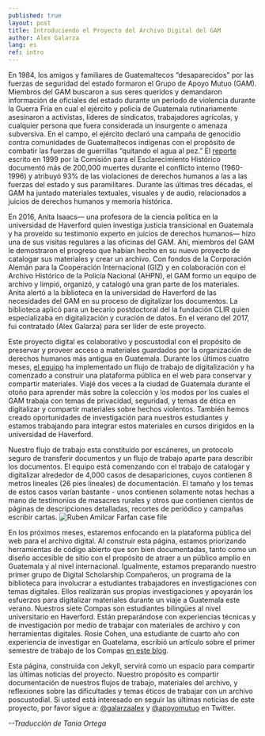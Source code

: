 ```yaml
---
published: true
layout: post
title: Introduciendo el Proyecto del Archivo Digital del GAM
author: Alex Galarza
lang: es
ref: intro
---
```

En 1984, los amigos y familiares de Guatemaltecos “desaparecidos” por las fuerzas de seguridad del estado formaron el Grupo de Apoyo Mutuo (GAM). Miembros del GAM buscaron a sus seres queridos y demandaron información de oficiales del estado durante un periodo de violencia durante la Guerra Fría en cual el ejército y policía de Guatemala rutinariamente asesinaron a activistas, líderes de sindicatos, trabajadores agrícolas, y cualquier persona que fuera considerada un insurgente o amenaza subversiva. En el campo, el ejército declaró una campaña de genocidio contra comunidades de Guatemaltecos indígenas con el propósito de combatir las fuerzas de guerrillas “quitando el agua al pez.” El [reporte](https://www.usip.org/publications/1997/02/truth-commission-guatemala) escrito en 1999 por la Comisión para el Esclarecimiento Histórico documentó más de 200,000 muertes durante el conflicto interno (1960-1996) y atribuyó 93% de las violaciones de derechos humanos a las a las fuerzas del estado y sus paramilitares. Durante las últimas tres décadas, el GAM ha juntado materiales textuales, visuales y de audio, relacionados a juicios de derechos humanos y memoria histórica. 

En 2016, Anita Isaacs— una profesora de la ciencia política en la universidad de Haverford quien investiga justicia transicional en Guatemala y ha proveído su testimonio experto en juicios de derechos humanos— hizo una de sus visitas regulares a las oficinas del GAM. Ahí, miembros del GAM le demostraron el progreso que habían hecho en su nuevo proyecto de catalogar sus materiales y crear un archivo. Con fondos de la Corporación Alemán para la Cooperación Internacional (GIZ) y en colaboración con el Archivo Histórico de la Policía Nacional (AHPN), el GAM formo un equipo de archivo y limpió, organizó, y catalogó una gran parte de los materiales. Anita alertó a la biblioteca en la universidad de Haverford de las necesidades del GAM en su proceso de digitalizar los documentos. La biblioteca aplicó para un becario postdoctoral del la fundación CLIR quien especializaba en digitalización y curación de datos. En el verano del 2017, fui contratado (Alex Galarza) para ser líder de este proyecto.

Este proyecto digital es colaborativo y poscustodial con el propósito de preservar y proveer acceso a materiales guardados por la organización de derechos humanos más antigua en Guatemala. Durante los últimos cuatro meses, [el equipo](http://ds.haverford.edu/gam-archive/equipo/) ha implementado un flujo de trabajo de digitalización y ha comenzado a construir una plataforma pública en el web para conservar y compartir materiales. Viajé dos veces a la ciudad de Guatemala durante el otoño para aprender más sobre la colección y los modos por los cuales el GAM trabaja con temas de privacidad, seguridad, y temas de ética en digitalizar y compartir materiales sobre hechos violentos. También hemos creado oportunidades de investigación para nuestros estudiantes y estamos trabajando para integrar estos materiales en cursos dirigidos en la universidad de Haverford.

Nuestro flujo de trabajo esta constituido por escáneres, un protocolo seguro de transferir documentos y un flujo de trabajo aparte para describir los documentos. El equipo está comenzando con el trabajo de catalogar y digitalizar alrededor de 4,000 casos de desapariciones, cuyos contienen 8 metros lineales (26 pies lineales) de documentación. El tamaño y los temas de estos casos varían bastante - unos contienen solamente notas hechas a mano de testimonios de masacres rurales y otros que contienen cientos de páginas de descripciones detalladas, recortes de periódico y campañas escribir cartas.
![Ruben Amilcar Farfan case file]({{site.baseurl}}/images/farfan.jpg)

En los próximos meses, estaremos enfocando en la plataforma pública del web para el archivo digital. Al construir esta página, estamos priorizando herramientas de código abierto que son bien documentadas, tanto como un diseño accesible de sitio con el propósito de atraer a un público amplio en Guatemala y al nivel internacional. Igualmente, estamos preparando nuestro primer grupo de Digital Scholarship Compañeros, un programa de la biblioteca para involucrar a estudiantes trabajadores en investigaciones con temas digitales. Ellos realizarán sus propias investigaciones y apoyarán los esfuerzos para digitalizar materiales durante un viaje a Guatemala este verano. Nuestros siete Compas son estudiantes bilingües al nivel universitario en Haverford. Están preparándose con experiencias técnicas y de investigación por medio de trabajar con materiales de archivo y con herramientas digitales. Rosie Cohen, una estudiante de cuarto año con experiencia de investigar en Guatelama, escribió un artículo sobre el primer semestre de trabajo de los Compas [en este blog](http://ds.haverford.edu/gam-archive/2017/12/12/first-semester/).

Esta página, construida con Jekyll, servirá como un espacio para compartir las últimas noticias del proyecto. Nuestro propósito es compartir documentación de nuestros flujos de trabajo, materiales del archivo, y reflexiones sobre las dificultades y temas éticos de trabajar con un archivo poscustodial. Si usted está interesado en seguir las últimas noticias de este proyecto, por favor sigue a: [@galarzaalex](https://twitter.com/galarzaalex) y [@apoyomutuo](http://twitter.com/apoyomutuo) en Twitter.

*--Traducción de Tania Ortega*